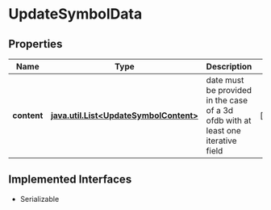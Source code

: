 

# UpdateSymbolData


## Properties

Name | Type | Description | Notes
------------ | ------------- | ------------- | -------------
**content** | [**java.util.List&lt;UpdateSymbolContent&gt;**](UpdateSymbolContent.md) | date must be provided in the case of a 3d ofdb with at least one iterative field |  [optional]


## Implemented Interfaces

* Serializable


